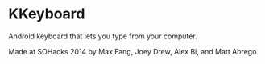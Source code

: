 KKeyboard
=========

Android keyboard that lets you type from your computer. 

Made at SOHacks 2014 by Max Fang, Joey Drew, Alex Bi, and Matt Abrego
